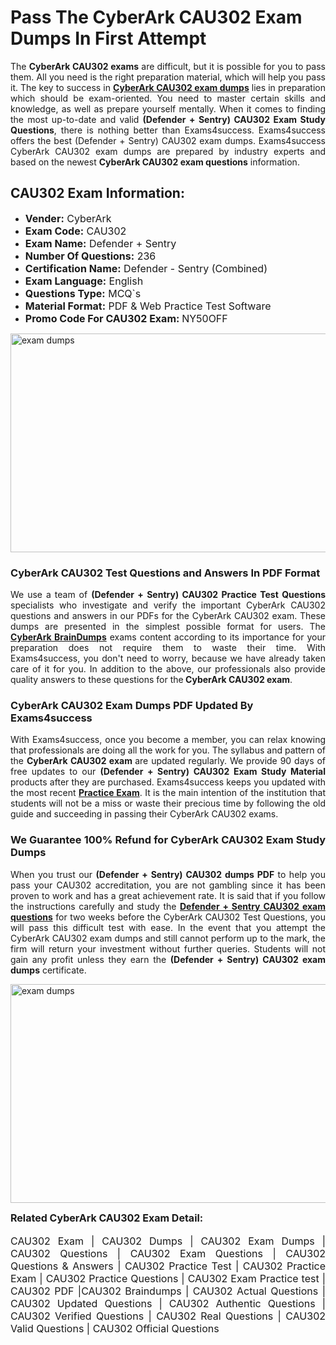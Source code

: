  <h1><strong><strong>Pass The CyberArk CAU302 Exam Dumps In First Attempt</strong></strong></h1> <p style="text-align:justify">The <strong>CyberArk CAU302 exams</strong> are difficult, but it is possible for you to pass them. All you need is the right preparation material, which will help you pass it. The key to success in <a href="https://www.exams4success.com/cyberark/cau302-pdf-exam-dumps"><strong>CyberArk CAU302 exam dumps</strong></a> lies in preparation which should be exam-oriented. You need to master certain skills and knowledge, as well as prepare yourself mentally. When it comes to finding the most up-to-date and valid <strong>(Defender + Sentry) CAU302 Exam Study Questions</strong>, there is nothing better than Exams4success. Exams4success offers the best (Defender + Sentry) CAU302 exam dumps. Exams4success CyberArk CAU302 exam dumps are prepared by industry experts and based on the newest <strong>CyberArk CAU302 exam questions</strong> information.</p> <h2><strong><strong>CAU302 Exam Information:</strong></strong></h2> <ul> <li><span style="font-size:16px"><strong>Vender:</strong> CyberArk</span></li> <li><span style="font-size:16px"><strong>Exam Code:</strong> CAU302</span></li> <li><span style="font-size:16px"><strong>Exam Name:</strong> Defender + Sentry</span></li> <li><span style="font-size:16px"><strong>Number Of Questions:</strong> 236</span></li> <li><span style="font-size:16px"><strong>Certification Name:</strong> Defender - Sentry (Combined)</span></li> <li><span style="font-size:16px"><strong>Exam Language:</strong> English</span></li> <li><span style="font-size:16px"><strong>Questions Type:</strong> MCQ`s</span></li> <li><span style="font-size:16px"><strong>Material Format:</strong> PDF & Web Practice Test Software</span></li> <li><span style="font-size:16px"><strong>Promo Code For CAU302 Exam: </strong>NY50OFF</span></li> </ul> <p><a href="https://www.exams4success.com/cyberark/cau302-pdf-exam-dumps" rel="no-follow"><img alt="exam dumps" src="https://www.certcollections.com/uploads/content/infrist1.png" style="height:350px; width:750px" /></a></p> <h3><strong>CyberArk CAU302 Test Questions and Answers In PDF Format</strong></h3> <p style="text-align:justify">We use a team of <strong>(Defender + Sentry) CAU302 Practice Test Questions</strong> specialists who investigate and verify the important CyberArk CAU302 questions and answers in our PDFs for the CyberArk CAU302 exam. These dumps are presented in the simplest possible format for users. The <a href="https://www.exams4success.com/cyberark-exam-dumps"><strong>CyberArk BrainDumps</strong></a> exams content according to its importance for your preparation does not require them to waste their time. With Exams4success, you don't need to worry, because we have already taken care of it for you. In addition to the above, our professionals also provide quality answers to these questions for the<strong> CyberArk CAU302 exam</strong>.</p> <h3><strong> CyberArk CAU302 Exam Dumps PDF Updated By Exams4success</strong></h3> <p style="text-align:justify">With Exams4success, once you become a member, you can relax knowing that professionals are doing all the work for you. The syllabus and pattern of the <strong>CyberArk CAU302 exam </strong>are updated regularly. We provide 90 days of free updates to our <strong>(Defender + Sentry) CAU302 Exam Study Material</strong> products after they are purchased. Exams4success keeps you updated with the most recent <a href="https://www.exams4success.com/"><strong>Practice Exam</strong></a>. It is the main intention of the institution that students will not be a miss or waste their precious time by following the old guide and succeeding in passing their CyberArk CAU302 exams.</p> <h3 style="text-align:justify"><strong>We Guarantee 100% Refund for CyberArk CAU302 Exam Study Dumps</strong></h3> <p style="text-align:justify">When you trust our <strong>(Defender + Sentry) CAU302 dumps PDF</strong> to help you pass your CAU302 accreditation, you are not gambling since it has been proven to work and has a great achievement rate. It is said that if you follow the instructions carefully and study the <a href="https://www.exams4success.com/cyberark/cau302-pdf-exam-dumps"><strong>Defender + Sentry CAU302 exam questions</strong></a> for two weeks before the CyberArk CAU302 Test Questions, you will pass this difficult test with ease. In the event that you attempt the CyberArk CAU302 exam dumps and still cannot perform up to the mark, the firm will return your investment without further queries. Students will not gain any profit unless they earn the <strong>(Defender + Sentry) CAU302 exam dumps</strong> certificate.</p> <p style="text-align:justify"><a href="https://www.exams4success.com/cyberark/cau302-pdf-exam-dumps" rel="no-follow"><img alt="exam dumps" src="https://www.certcollections.com/uploads/content/free_demo1.png" style="height:350px; width:750px" /></a></p> <p style="text-align:justify"><span style="font-size:16px"><strong>Related CyberArk CAU302 Exam Detail:</strong></span><br /> <br /> <span style="font-size:16px">CAU302 Exam | CAU302 Dumps | CAU302 Exam Dumps | CAU302 Questions | CAU302 Exam Questions | CAU302 Questions & Answers | CAU302 Practice Test | CAU302 Practice Exam | CAU302 Practice Questions | CAU302 Exam Practice test | CAU302 PDF |CAU302 Braindumps | CAU302 Actual Questions | CAU302 Updated Questions | CAU302 Authentic Questions | CAU302 Verified Questions | CAU302 Real Questions | CAU302 Valid Questions | CAU302 Official Questions</span></p>

